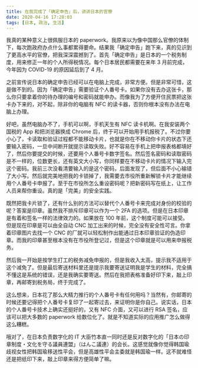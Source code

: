 ```yaml
---
title: 在我完成了「确定申告」后，讲讲日本的官僚
date: 2020-04-16 17:28:03
tags: [日本, 政治, 生活]
---
```


我真的某种意义上很佩服日本的 paperwork。我原来以为像中国那么官僚的体制下，每次跑政府办点什么事都累得要命。结果我「确定申告」跑下来，真的见识到了更高水平的官僚，把我深深震撼到了。首先「确定申告」是日本的一个税务制度，用来修正一年的个人所得税情况。每个日本居民都需要在来年 3 月前完成，今年因为 COVID-19 的原因延后到了 4 月。

之前宣传说日本的确定申告已经可以在电脑上完成，非常方便。但是非常可惜，这是做不到的。因为「确定申告」需要验证个人番号卡。如果你没有去办这张卡，那么你只要拿着你的待办理的编号和密码就能申办。而像我为了方便开住民票把这张卡办下来的，对不起，除非你的电脑有 NFC 的读卡器，否则你根本没有办法在电脑上办理。

好吧，虽然电脑办不了，手机可以啊，手机天生有 NFC 读卡机啊。在我安装两个国税的 App 和把浏览器换成 Chrome 后，终于可以开始用手机报税了。不过你要小心了，卡读取和验证过程都不能移动卡片，也就是你在不移动你卡片的状态下还要输入密码，一旦中间断开就提示读取失败。好不容易在手机上把申报表格都填好了，然后你要提交的时候，还要用个人番号卡数字签名。然后签名密码和读取密码是不一样的，位数更长，还有英文大小写，你同样要在不移动卡片的情况下输入完这个密码。我前三次没看清要输入的是这个密码，后面发现了，但后面不小心输错了大小写。然后就完美地把我的卡锁掉了，我需要去市役所重新解锁卡片才能继续用个人番号卡申报了。至于在市役所怎么重设密码呢？把新密码写在纸上，让工作人员来帮你重设。真的是「完美」的安全实践。

既然把我卡片锁了，还有什么别的方法可以替代个人番号卡来完成对身份的校验的呢？答案是印章。虽然我不排斥印章可以作为一个 2FA 的选项。但是在日本印章是有着和签名一样的法律效力的。如果放在 100 年前，这个制度可能可以接受。但是现在印章是可以由全自动 CNC 加工出来的时候，完全没有安全性可言。你拿着印章图片去找一个 CNC 的厂就可以轻松制作出能通过日本印章验证的伪造印章。而我的印章甚至根本没有在市役所登记过，但是这个印章就是可以用来申报税务。

然后我一开始是按学生打工的税务减免申报的，但是我收入太高，提示我不适用于这个减免了。但是最后寄送材料里还是提示我要寄送证明我是学生的材料，完全搞不懂这是系统的错误，还是我确实要寄送。然后在我把表格准备好印下来，敲上印章，再邮寄到税务局，终于完成了。

这么想来，日本花了那么大精力推行的个人番号卡有任何用吗？当然有，你邮寄的时候还要记得把个人番号卡复印了一起寄过去，来证明你是你自己。说实话，日本的个人番号卡技术上确实还挺好的，又有 NFC 介面，又可以进行 RSA 签名，应该可以把大多数的 paperwork 给数位化了。就是不知道实际的应用推广怎么做得这么糟糕。

哦对了，在日本负责数字化的 IT 大臣竹本直一同时还是反对数字化的「日本の印章制度・文化を守る議員連盟」（はんこ議連）的会长。这感觉就像你觉得韩国瑜歧视女性把韩国瑜移送性平会，但是高雄性平会主委就是韩国瑜一样。这不就难怪还是把纸印下来，敲上印章来得方便简单了嘛。
